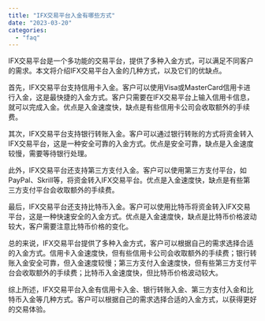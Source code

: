 ```yaml
---
title: "IFX交易平台入金有哪些方式"
date: "2023-03-20"
categories: 
  - "faq"
---
```


IFX交易平台是一个多功能的交易平台，提供了多种入金方式，可以满足不同客户的需求。本文将介绍IFX交易平台入金的几种方式，以及它们的优缺点。

首先，IFX交易平台支持信用卡入金。客户可以使用Visa或MasterCard信用卡进行入金，这是最快捷的入金方式。客户只需要在IFX交易平台上输入信用卡信息，就可以完成入金。优点是入金速度快，缺点是有些信用卡公司会收取额外的手续费。

其次，IFX交易平台支持银行转账入金。客户可以通过银行转账的方式将资金转入IFX交易平台，这是一种安全可靠的入金方式。优点是安全可靠，缺点是入金速度较慢，需要等待银行处理。

此外，IFX交易平台还支持第三方支付入金。客户可以使用第三方支付平台，如PayPal、Skrill等，将资金转入IFX交易平台。优点是入金速度快，缺点是有些第三方支付平台会收取额外的手续费。

最后，IFX交易平台还支持比特币入金。客户可以使用比特币将资金转入IFX交易平台，这是一种快速安全的入金方式。优点是入金速度快，缺点是比特币价格波动较大，客户需要注意比特币价格的变化。

总的来说，IFX交易平台提供了多种入金方式，客户可以根据自己的需求选择合适的入金方式。信用卡入金速度快，但有些信用卡公司会收取额外的手续费；银行转账入金安全可靠，但入金速度较慢；第三方支付入金速度快，但有些第三方支付平台会收取额外的手续费；比特币入金速度快，但比特币价格波动较大。

综上所述，IFX交易平台入金有信用卡入金、银行转账入金、第三方支付入金和比特币入金等几种方式。客户可以根据自己的需求选择合适的入金方式，以获得更好的交易体验。
